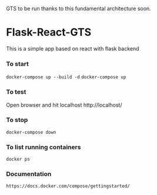 GTS to be run thanks to this fundamental architecture soon.


# Flask-React-GTS

This is a simple app based on react with flask backend

### To start

`docker-compose up --build -d`
`docker-compose up`

### To test

Open browser and hit localhost
http://localhost/


### To stop
`docker-compose down`

### To list running containers
`docker ps`




### Documentation

`https://docs.docker.com/compose/gettingstarted/`
